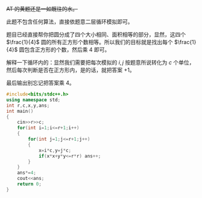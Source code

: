 ~~AT 的黄题还是一如既往的水。~~

此题不包含任何算法，直接依题意二层循环模拟即可。

题目已经直接帮你把圆分成了四个大小相同、面积相等的部分，显然，这四个 $\frac{1}{4}$ 圆的所有正方形个数相等。所以我们的目标就是找出每个 $\frac{1}{4}$ 圆包含正方形的个数，然后乘 $4$ 即可。

解释一下循环内的：显然我们需要把每次模拟的 $i,j$ 按题意所说转化为 $c$ 个单位，然后每次判断是否在正方形内，是的话，就把答案 $+1$。

最后输出别忘记把答案乘 $4$。

```cpp
#include<bits/stdc++.h>
using namespace std;
int r,c,x,y,ans;
int main()
{
    cin>>r>>c;
    for(int i=1;i<=r+1;i++)
    {
        for(int j=1;j<=r+1;j++)
        {
            x=i*c,y=j*c;
            if(x*x+y*y<=r*r) ans++;
        }
    }
    ans*=4;
    cout<<ans;
    return 0;
}
```
